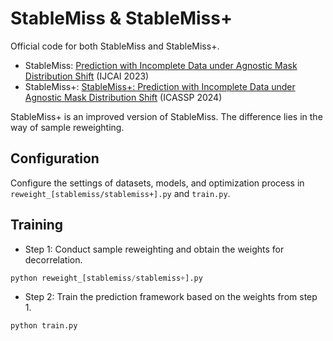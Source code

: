 # StableMiss & StableMiss+

Official code for both StableMiss and StableMiss+.

- StableMiss: [Prediction with Incomplete Data under Agnostic Mask Distribution Shift](https://www.ijcai.org/proceedings/2023/0525.pdf) (IJCAI 2023)
- StableMiss+: [StableMiss+: Prediction with Incomplete Data under Agnostic Mask Distribution Shift](https://ieeexplore.ieee.org/document/10446980) (ICASSP 2024)

StableMiss+ is an improved version of StableMiss. The difference lies in the way of sample reweighting.

## Configuration

Configure the settings of datasets, models, and optimization process in `reweight_[stablemiss/stablemiss+].py` and `train.py`.

## Training

- Step 1: Conduct sample reweighting and obtain the weights for decorrelation.

```Python
python reweight_[stablemiss/stablemiss+].py
```

- Step 2: Train the prediction framework based on the weights from step 1.

```Python
python train.py
```
